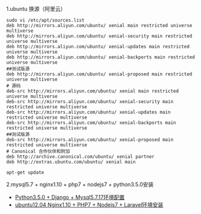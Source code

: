 1.ubuntu 换源（阿里云）

```
sudo vi /etc/apt/sources.list
deb http://mirrors.aliyun.com/ubuntu/ xenial main restricted universe multiverse
deb http://mirrors.aliyun.com/ubuntu/ xenial-security main restricted universe multiverse
deb http://mirrors.aliyun.com/ubuntu/ xenial-updates main restricted universe multiverse
deb http://mirrors.aliyun.com/ubuntu/ xenial-backports main restricted universe multiverse
##测试版源
deb http://mirrors.aliyun.com/ubuntu/ xenial-proposed main restricted universe multiverse
# 源码
deb-src http://mirrors.aliyun.com/ubuntu/ xenial main restricted universe multiverse
deb-src http://mirrors.aliyun.com/ubuntu/ xenial-security main restricted universe multiverse
deb-src http://mirrors.aliyun.com/ubuntu/ xenial-updates main restricted universe multiverse
deb-src http://mirrors.aliyun.com/ubuntu/ xenial-backports main restricted universe multiverse
##测试版源
deb-src http://mirrors.aliyun.com/ubuntu/ xenial-proposed main restricted universe multiverse
# Canonical 合作伙伴和附加
deb http://archive.canonical.com/ubuntu/ xenial partner
deb http://extras.ubuntu.com/ubuntu/ xenial main
```

```
apt-get update	
```

2.mysql5.7 + nginx1.10 + php7 + nodejs7 + python3.5.0安装

* [Python3.5.0 + Django + Mysql5.7.17环境配置](https://github.com/alihanniba/wechat-public-articles/blob/master/2017.2.26-Python3.5.0%20%2B%20Django%20%2B%20Mysql5.7.17%E7%8E%AF%E5%A2%83%E9%85%8D%E7%BD%AE.md) 
* [ubuntu12.04 Nginx1.10 + PHP7 + Nodejs7 + Laravel环境安装](https://github.com/alihanniba/wechat-public-articles/blob/master/2016-12-13-ubuntu12.04%20Nginx1.10%20%2B%20PHP7%20%2B%20Nodejs7%20%2B%20Laravel%E7%8E%AF%E5%A2%83%E5%AE%89%E8%A3%85/ubuntu12.04%20Nginx1.10%20%2B%20PHP7%20%2B%20Nodejs7%20%2B%20Laravel%E7%8E%AF%E5%A2%83%E5%AE%89%E8%A3%85.md)